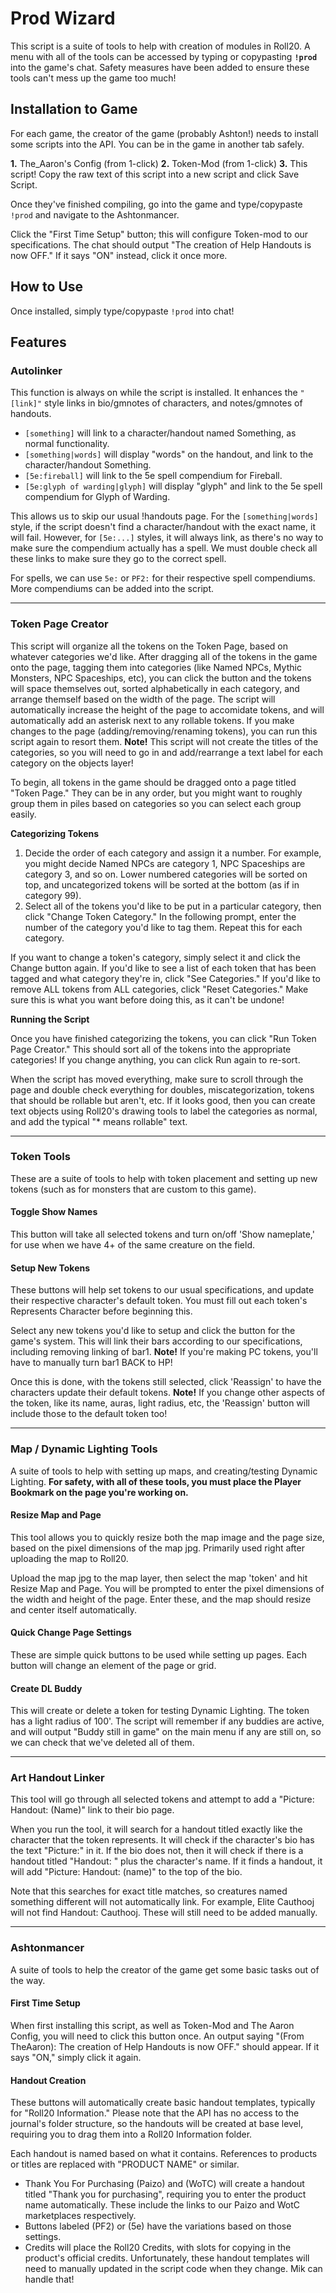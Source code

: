 # Prod Wizard
This script is a suite of tools to help with creation of modules in Roll20. A menu with all of the tools can be accessed by typing or copypasting **`!prod`** into the game's chat. Safety measures have been added to ensure these tools can't mess up the game too much!

## Installation to Game
For each game, the creator of the game (probably Ashton!) needs to install some scripts into the API. You can be in the game in another tab safely.

**1.** The_Aaron's Config (from 1-click)
**2.** Token-Mod (from 1-click)
**3.** This script! Copy the raw text of this script into a new script and click Save Script.

Once they've finished compiling, go into the game and type/copypaste `!prod` and navigate to the Ashtonmancer. 

Click the "First Time Setup" button; this will configure Token-mod to our specifications. The chat should output "The creation of Help Handouts is now OFF." If it says "ON" instead, click it once more. 

## How to Use
Once installed, simply type/copypaste `!prod` into chat!

## Features

### Autolinker
This function is always on while the script is installed. It enhances the `"[link]"` style links in bio/gmnotes of characters, and notes/gmnotes of handouts.
* `[something]` will link to a character/handout named Something, as normal functionality.
* `[something|words]` will display "words" on the handout, and link to the character/handout Something.
* `[5e:fireball]` will link to the 5e spell compendium for Fireball.
* `[5e:glyph of warding|glyph]` will display "glyph" and link to the 5e spell compendium for Glyph of Warding.

This allows us to skip our usual !handouts page. For the `[something|words]` style, if the script doesn't find a character/handout with the exact name, it will fail. However, for `[5e:...]` styles, it will always link, as there's no way to make sure the compendium actually has a spell. We must double check all these links to make sure they go to the correct spell.

For spells, we can use `5e:` or `PF2:` for their respective spell compendiums. More compendiums can be added into the script.

---
### Token Page Creator
This script will organize all the tokens on the Token Page, based on whatever categories we'd like. After dragging all of the tokens in the game onto the page, tagging them into categories (like Named NPCs, Mythic Monsters, NPC Spaceships, etc), you can click the button and the tokens will space themselves out, sorted alphabetically in each category, and arrange themself based on the width of the page. The script will automatically increase the height of the page to accomidate tokens, and will automatically add an asterisk next to any rollable tokens. If you make changes to the page (adding/removing/renaming tokens), you can run this script again to resort them. **Note!** This script will not create the titles of the categories, so you will need to go in and add/rearrange a text label for each category on the objects layer! 

To begin, all tokens in the game should be dragged onto a page titled "Token Page." They can be in any order, but you might want to roughly group them in piles based on categories so you can select each group easily.

**Categorizing Tokens**

1. Decide the order of each category and assign it a number. For example, you might decide Named NPCs are category 1, NPC Spaceships are category 3, and so on. Lower numbered categories will be sorted on top, and uncategorized tokens will be sorted at the bottom (as if in category 99).
2. Select all of the tokens you'd like to be put in a particular category, then click "Change Token Category." In the following prompt, enter the number of the category you'd like to tag them. Repeat this for each category.

If you want to change a token's category, simply select it and click the Change button again. If you'd like to see a list of each token that has been tagged and what category they're in, click "See Categories." 
If you'd like to remove ALL tokens from ALL categories, click "Reset Categories." Make sure this is what you want before doing this, as it can't be undone! 

**Running the Script**

Once you have finished categorizing the tokens, you can click "Run Token Page Creator." This should sort all of the tokens into the appropriate categories! If you change anything, you can click Run again to re-sort. 

When the script has moved everything, make sure to scroll through the page and double check everything for doubles, miscategorization, tokens that should be rollable but aren't, etc. If it looks good, then you can create text objects using Roll20's drawing tools to label the categories as normal, and add the typical "* means rollable" text.

---
### Token Tools
These are a suite of tools to help with token placement and setting up new tokens (such as for monsters that are custom to this game).

#### Toggle Show Names
This button will take all selected tokens and turn on/off 'Show nameplate,' for use when we have 4+ of the same creature on the field.  

#### Setup New Tokens
These buttons will help set tokens to our usual specifications, and update their respective character's default token. You must fill out each token's Represents Character before beginning this.

Select any new tokens you'd like to setup and click the button for the game's system. This will link their bars according to our specifications, including removing linking of bar1. **Note!** If you're making PC tokens, you'll have to manually turn bar1 BACK to HP!

Once this is done, with the tokens still selected, click 'Reassign' to have the characters update their default tokens. **Note!** If you change other aspects of the token, like its name, auras, light radius, etc, the 'Reassign' button will include those to the default token too!

---
### Map / Dynamic Lighting Tools
A suite of tools to help with setting up maps, and creating/testing Dynamic Lighting.
**For safety, with all of these tools, you must place the Player Bookmark on the page you're working on.**

#### Resize Map and Page
This tool allows you to quickly resize both the map image and the page size, based on the pixel dimensions of the map jpg. Primarily used right after uploading the map to Roll20. 

Upload the map jpg to the map layer, then select the map 'token' and hit Resize Map and Page.
You will be prompted to enter the pixel dimensions of the width and height of the page. Enter these, and the map should resize and center itself automatically.

#### Quick Change Page Settings
These are simple quick buttons to be used while setting up pages. Each button will change an element of the page or grid.

#### Create DL Buddy
This will create or delete a token for testing Dynamic Lighting. The token has a light radius of 100'. The script will remember if any buddies are active, and will output "Buddy still in game" on the main menu if any are still on, so we can check that we've deleted all of them.

---
### Art Handout Linker
This tool will go through all selected tokens and attempt to add a "Picture: Handout: (Name)" link to their bio page. 

When you run the tool, it will search for a handout titled exactly like the character that the token represents. It will check if the character's bio has the text "Picture:" in it. If the bio does not, then it will check if there is a handout titled "Handout: " plus the character's name. If it finds a handout, it will add "Picture: Handout: (name)" to the top of the bio.

Note that this searches for exact title matches, so creatures named something different will not automatically link. For example, Elite Cauthooj will not find Handout: Cauthooj. These will still need to be added manually.

---
### Ashtonmancer
A suite of tools to help the creator of the game get some basic tasks out of the way.

#### First Time Setup
When first installing this script, as well as Token-Mod and The Aaron Config, you will need to click this button once. An output saying "(From TheAaron): The creation of Help Handouts is now OFF." should appear. If it says "ON," simply click it again.

#### Handout Creation
These buttons will automatically create basic handout templates, typically for "Roll20 Information." Please note that the API has no access to the journal's folder structure, so the handouts will be created at base level, requiring you to drag them into a Roll20 Information folder.

Each handout is named based on what it contains. References to products or titles are replaced with "PRODUCT NAME" or similar.
* Thank You For Purchasing (Paizo) and (WoTC) will create a handout titled "Thank you for purchasing", requiring you to enter the product name automatically. These include the links to our Paizo and WotC marketplaces respectively.
* Buttons labeled (PF2) or (5e) have the variations based on those settings. 
* Credits will place the Roll20 Credits, with slots for copying in the product's official credits.
Unfortunately, these handout templates will need to manually updated in the script code when they change. Mik can handle that!
